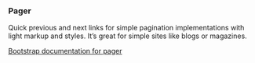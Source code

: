 ### Pager

Quick previous and next links for simple pagination implementations with light markup and styles. It’s great for simple sites like blogs or magazines.

[Bootstrap documentation for pager][docs]


[docs]: http://getbootstrap.com/components/#pagination-pager
